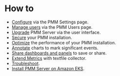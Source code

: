 # How to

- [Configure](configure.md) via the PMM Settings page.
- [Manage users](manage-users.md) via the PMM Users page.
- [Upgrade](upgrade.md) PMM Server via the user interface.
- [Secure](secure.md) your PMM installation.
- [Optimize](optimize.md) the performance of your PMM installation.
- [Annotate](annotate.md) charts to mark significant events.
- [Share dashboards and panels](share-dashboard.md) to save or share.
- [Extend Metrics](extend-metrics.md) with textfile collector.
- [Troubleshoot](troubleshoot.md).
- [Install PMM Server on Amazon EKS](pmm-eks.md).
